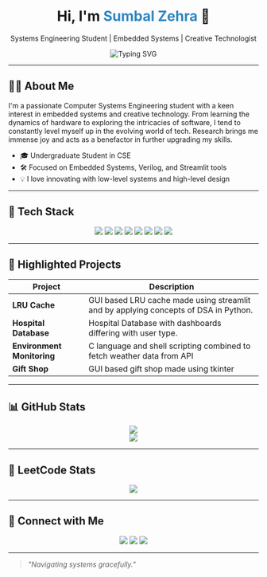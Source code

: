 
<h1 align="center">Hi, I'm <span style="color:#2E86C1">Sumbal Zehra</span> 👋</h1>
<p align="center">Systems Engineering Student | Embedded Systems | Creative Technologist</p>

<p align="center">
  <img src="https://readme-typing-svg.herokuapp.com?font=Fira+Code&size=22&duration=4000&pause=500&center=true&vCenter=true&width=435&lines=Bridging+Hardware+%26+Software;Exploring+Embedded+Worlds;Crafting+Tech+with+Purpose" alt="Typing SVG" />
</p>

---

## 👩‍💻 About Me

I'm a passionate Computer Systems Engineering student with a keen interest in embedded systems and creative technology. From learning the dynamics of hardware to exploring the intricacies of software, I tend to constantly level myself up in the evolving world of tech. Research brings me immense joy and acts as a benefactor in further upgrading my skills.

- 🎓 Undergraduate Student in CSE  
- 🛠️ Focused on Embedded Systems, Verilog, and Streamlit tools  
- 💡 I love innovating with low-level systems and high-level design

---

## 🧰 Tech Stack
<p align="center">
  <img src="https://img.shields.io/badge/C-00599C?style=flat&logo=c&logoColor=white" />
  <img src="https://img.shields.io/badge/C++-004482?style=flat&logo=c%2B%2B&logoColor=white" />
  <img src="https://img.shields.io/badge/Python-3776AB?style=flat&logo=python&logoColor=white" />
  <img src="https://img.shields.io/badge/Verilog-FE5F55?style=flat" />
  <img src="https://img.shields.io/badge/HTML5-E34F26?style=flat&logo=html5&logoColor=white" />
  <img src="https://img.shields.io/badge/CSS3-1572B6?style=flat&logo=css3&logoColor=white" />
  <img src="https://img.shields.io/badge/Streamlit-FF4B4B?style=flat&logo=streamlit&logoColor=white" />
  <img src="https://img.shields.io/badge/Embedded-Systems-764ba2?style=flat" />
</p>

---

## 🌟 Highlighted Projects

| Project                    | Description                                                                            |
|----------------------------|-----------------------------------------------------------------------------------------|
| **LRU Cache**              | GUI based LRU cache made using streamlit and by applying concepts of DSA in Python.     |
| **Hospital Database**      | Hospital Database with dashboards differing with user type.                             |
| **Environment Monitoring** | C language and shell scripting combined to fetch weather data from API                  |
| **Gift Shop**              | GUI based gift shop made using tkinter                                                  |

---

## 📊 GitHub Stats

<p align="center">
  <img src="https://github-readme-streak-stats.herokuapp.com/?user=sumbalzehra88&theme=tokyonight" />
  <br/>
  <img src="https://github-readme-stats.vercel.app/api?username=sumbalzehra88&show_icons=true&theme=tokyonight" />
</p>

---

## 🧠 LeetCode Stats

<p align="center">
  <img src="https://leetcard.jacoblin.cool/Sumbal-Zehra?theme=dark&font=Fira%20Code" />
</p>

---

## 🔗 Connect with Me
<p align="center">
  <a href="https://www.linkedin.com/in/sumbal-zehra-ba14461b6" target="_blank"><img src="https://img.shields.io/badge/LinkedIn-0077B5?style=flat&logo=linkedin&logoColor=white"/></a>
  <a href="https://instagram.com/sumbalsverses" target="_blank"><img src="https://img.shields.io/badge/Instagram-E4405F?style=flat&logo=instagram&logoColor=white"/></a>
  <a href="mailto:sumbal@example.com"><img src="https://img.shields.io/badge/Email-D14836?style=flat&logo=gmail&logoColor=white"/></a>
</p>

---

> _"Navigating systems gracefully."_

